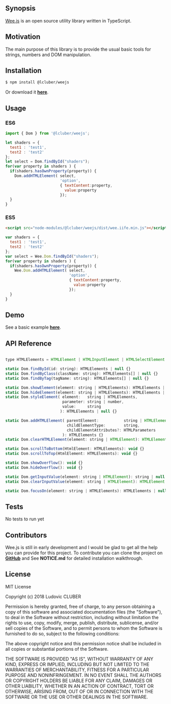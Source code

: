 ## Synopsis

[Wee.js](http://weejs.lcluber.com) is an open source utility library written in TypeScript.

## Motivation

The main purpose of this library is to provide the usual basic tools for strings, numbers and DOM manipulation.

## Installation

```bash
$ npm install @lcluber/weejs
```
Or download it **[here](http://weejs.lcluber.com/#download)**.

## Usage

### ES6

```javascript
import { Dom } from '@lcluber/weejs';

let shaders = {
  test1 : 'test1',
  test2 : 'test2'
};
let select = Dom.findById("shaders");
for(var property in shaders ) {
  if(shaders.hasOwnProperty(property)) {
    Dom.addHTMLElement( select,
                        'option',
                        { textContent:property,
                          value:property
                        });
  }
}

```

### ES5

```html
<script src="node-modules/@lcluber/weejs/dist/wee.iife.min.js"></script>
```

```javascript
var shaders = {
  test1 : 'test1',
  test2 : 'test2'
};
var select = Wee.Dom.findById("shaders");
for(var property in shaders ) {
  if(shaders.hasOwnProperty(property)) {
    Wee.Dom.addHTMLElement( select,
                            'option',
                            { textContent:property,
                              value:property
                            });
  }
}
```

## Demo

See a basic example **[here](http://weejs.lcluber.com/#example)**.

## API Reference

```javascript

type HTMLElements = HTMLElement | HTMLInputElement | HTMLSelectElement | HTMLTextAreaElement | HTMLProgressElement | HTMLCanvasElement | HTMLIFrameElement;

static Dom.findById(id: string): HTMLElements | null {}
static Dom.findByClass(className: string): HTMLElements[] | null {}
static Dom.findByTag(tagName: string): HTMLElements[] | null {}

static Dom.showElement(element: string | HTMLElements): HTMLElements | null {}
static Dom.hideElement(element: string | HTMLElements): HTMLElements | null {}
static Dom.styleElement( element:   string | HTMLElements,
                         parameter: string | number,
                         value:     string
                        ): HTMLElements | null {}

static Dom.addHTMLElement( parentElement:           string | HTMLElement,
                           childElementType:        string,
                           childElementAttributes?: HTMLParameters
                         ): HTMLElements {}
static Dom.clearHTMLElement(element: string | HTMLElement): HTMLElement | null {}

static Dom.scrollToBottom(HtmlElement: HTMLElements): void {}
static Dom.scrollToTop(HtmlElement: HTMLElements): void {}

static Dom.showOverflow(): void {}
static Dom.hideOverflow(): void {}

static Dom.getInputValue(element: string | HTMLElement): string | null {}
static Dom.clearInputValue(element: string | HTMLElement): HTMLElement | null {}

static Dom.focusOn(element: string | HTMLElements): HTMLElements | null {}

```

## Tests

No tests to run yet

## Contributors

Wee.js is still in early development and I would be glad to get all the help you can provide for this project.
To contribute you can clone the project on **[GitHub](https://github.com/LCluber/Wee.js)** and See **NOTICE.md** for detailed installation walkthrough.

## License

MIT License

Copyright (c) 2018 Ludovic CLUBER

Permission is hereby granted, free of charge, to any person obtaining a copy
of this software and associated documentation files (the "Software"), to deal
in the Software without restriction, including without limitation the rights
to use, copy, modify, merge, publish, distribute, sublicense, and/or sell
copies of the Software, and to permit persons to whom the Software is
furnished to do so, subject to the following conditions:

The above copyright notice and this permission notice shall be included in all
copies or substantial portions of the Software.

THE SOFTWARE IS PROVIDED "AS IS", WITHOUT WARRANTY OF ANY KIND, EXPRESS OR
IMPLIED, INCLUDING BUT NOT LIMITED TO THE WARRANTIES OF MERCHANTABILITY,
FITNESS FOR A PARTICULAR PURPOSE AND NONINFRINGEMENT. IN NO EVENT SHALL THE
AUTHORS OR COPYRIGHT HOLDERS BE LIABLE FOR ANY CLAIM, DAMAGES OR OTHER
LIABILITY, WHETHER IN AN ACTION OF CONTRACT, TORT OR OTHERWISE, ARISING FROM,
OUT OF OR IN CONNECTION WITH THE SOFTWARE OR THE USE OR OTHER DEALINGS IN THE
SOFTWARE.
